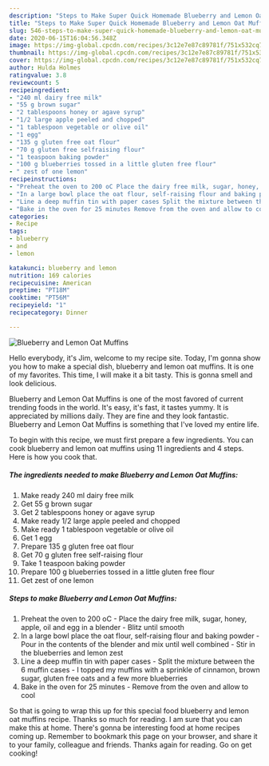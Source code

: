 ```yaml
---
description: "Steps to Make Super Quick Homemade Blueberry and Lemon Oat Muffins"
title: "Steps to Make Super Quick Homemade Blueberry and Lemon Oat Muffins"
slug: 546-steps-to-make-super-quick-homemade-blueberry-and-lemon-oat-muffins
date: 2020-06-15T16:04:56.348Z
image: https://img-global.cpcdn.com/recipes/3c12e7e87c89781f/751x532cq70/blueberry-and-lemon-oat-muffins-recipe-main-photo.jpg
thumbnail: https://img-global.cpcdn.com/recipes/3c12e7e87c89781f/751x532cq70/blueberry-and-lemon-oat-muffins-recipe-main-photo.jpg
cover: https://img-global.cpcdn.com/recipes/3c12e7e87c89781f/751x532cq70/blueberry-and-lemon-oat-muffins-recipe-main-photo.jpg
author: Hulda Holmes
ratingvalue: 3.8
reviewcount: 5
recipeingredient:
- "240 ml dairy free milk"
- "55 g brown sugar"
- "2 tablespoons honey or agave syrup"
- "1/2 large apple peeled and chopped"
- "1 tablespoon vegetable or olive oil"
- "1 egg"
- "135 g gluten free oat flour"
- "70 g gluten free selfraising flour"
- "1 teaspoon baking powder"
- "100 g blueberries tossed in a little gluten free flour"
- " zest of one lemon"
recipeinstructions:
- "Preheat the oven to 200 oC Place the dairy free milk, sugar, honey, apple, oil and egg in a blender Blitz until smooth"
- "In a large bowl place the oat flour, self-raising flour and baking powder Pour in the contents of the blender and mix until well combined Stir in the blueberries and lemon zest"
- "Line a deep muffin tin with paper cases Split the mixture between the 6 muffin cases I topped my muffins with a sprinkle of cinnamon, brown sugar, gluten free oats and a few more blueberries"
- "Bake in the oven for 25 minutes Remove from the oven and allow to cool"
categories:
- Recipe
tags:
- blueberry
- and
- lemon

katakunci: blueberry and lemon 
nutrition: 169 calories
recipecuisine: American
preptime: "PT18M"
cooktime: "PT56M"
recipeyield: "1"
recipecategory: Dinner

---
```



![Blueberry and Lemon Oat Muffins](https://img-global.cpcdn.com/recipes/3c12e7e87c89781f/751x532cq70/blueberry-and-lemon-oat-muffins-recipe-main-photo.jpg)

Hello everybody, it's Jim, welcome to my recipe site. Today, I'm gonna show you how to make a special dish, blueberry and lemon oat muffins. It is one of my favorites. This time, I will make it a bit tasty. This is gonna smell and look delicious.

Blueberry and Lemon Oat Muffins is one of the most favored of current trending foods in the world. It's easy, it's fast, it tastes yummy. It is appreciated by millions daily. They are fine and they look fantastic. Blueberry and Lemon Oat Muffins is something that I've loved my entire life.




To begin with this recipe, we must first prepare a few ingredients. You can cook blueberry and lemon oat muffins using 11 ingredients and 4 steps. Here is how you cook that.

<!--inarticleads1-->

##### The ingredients needed to make Blueberry and Lemon Oat Muffins:

1. Make ready 240 ml dairy free milk
1. Get 55 g brown sugar
1. Get 2 tablespoons honey or agave syrup
1. Make ready 1/2 large apple peeled and chopped
1. Make ready 1 tablespoon vegetable or olive oil
1. Get 1 egg
1. Prepare 135 g gluten free oat flour
1. Get 70 g gluten free self-raising flour
1. Take 1 teaspoon baking powder
1. Prepare 100 g blueberries tossed in a little gluten free flour
1. Get  zest of one lemon




<!--inarticleads2-->

##### Steps to make Blueberry and Lemon Oat Muffins:

1. Preheat the oven to 200 oC - Place the dairy free milk, sugar, honey, apple, oil and egg in a blender - Blitz until smooth
1. In a large bowl place the oat flour, self-raising flour and baking powder - Pour in the contents of the blender and mix until well combined - Stir in the blueberries and lemon zest
1. Line a deep muffin tin with paper cases - Split the mixture between the 6 muffin cases - I topped my muffins with a sprinkle of cinnamon, brown sugar, gluten free oats and a few more blueberries
1. Bake in the oven for 25 minutes - Remove from the oven and allow to cool




So that is going to wrap this up for this special food blueberry and lemon oat muffins recipe. Thanks so much for reading. I am sure that you can make this at home. There's gonna be interesting food at home recipes coming up. Remember to bookmark this page on your browser, and share it to your family, colleague and friends. Thanks again for reading. Go on get cooking!
